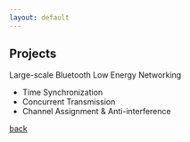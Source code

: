 ```yaml
---
layout: default
---
```


## Projects

Large-scale Bluetooth Low Energy Networking

- Time Synchronization
- Concurrent Transmission
- Channel Assignment & Anti-interference

[back](./)
